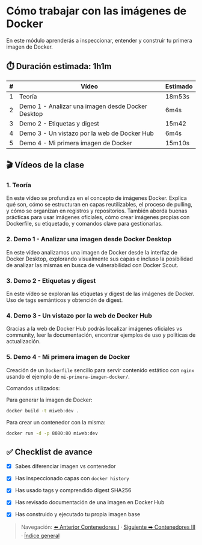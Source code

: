 # Cómo trabajar con las imágenes de Docker <a id="top"></a>

En este módulo aprenderás a inspeccionar, entender y construir tu primera imagen de Docker.

## ⏱️ Duración estimada: 1h1m

| # | Vídeo | Estimado |
|---|-------|----------|
| 1 | Teoría | 18m53s |
| 2 | Demo 1 - Analizar una imagen desde Docker Desktop | 6m4s |
| 3 | Demo 2 - Etiquetas y digest | 15m42 |
| 4 | Demo 3 - Un vistazo por la web de Docker Hub | 6m4s |
| 5 | Demo 4 - Mi primera imagen de Docker | 15m10s |

## 🎬 Vídeos de la clase <a id="videos"></a>

### 1. Teoría <a id="v2-teoria"></a>

En este vídeo se profundiza en el concepto de imágenes Docker. Explica qué son, cómo se estructuran en capas reutilizables, el proceso de pulling, y cómo se organizan en registros y repositorios. También aborda buenas prácticas para usar imágenes oficiales, cómo crear imágenes propias con Dockerfile, su etiquetado, y comandos clave para gestionarlas.

### 2. Demo 1 - Analizar una imagen desde Docker Desktop <a id="v2-demo1-analizar-imagen"></a>

En este vídeo analizamos una imagen de Docker desde la interfaz de Docker Desktop, explorando visualmente sus capas e incluso la posibilidad de analizar las mismas en busca de vulnerabilidad con Docker Scout.

### 3. Demo 2 - Etiquetas y digest <a id="v2-demo2-etiquetas-digest"></a>

En este vídeo se exploran las etiquetas y digest de las imágenes de Docker. Uso de tags semánticos y obtención de digest.

### 4. Demo 3 - Un vistazo por la web de Docker Hub <a id="v2-demo3-docker-hub"></a>

Gracias a la web de Docker Hub podrás localizar imágenes oficiales vs community, leer la documentación, encontrar ejemplos de uso y políticas de actualización.

### 5. Demo 4 - Mi primera imagen de Docker <a id="v2-demo4-primera-imagen"></a>

Creación de un `Dockerfile` sencillo para servir contenido estático con `nginx` usando el ejemplo de `mi-primera-imagen-docker/`. 

Comandos utilizados:

Para generar la imagen de Docker:

```bash
docker build -t miweb:dev .
```

Para crear un contenedor con la misma:

 ```bash
 docker run -d -p 8080:80 miweb:dev
 ```

## ✅ Checklist de avance

- [x] Sabes diferenciar imagen vs contenedor
- [x] Has inspeccionado capas con `docker history`
- [x] Has usado tags y comprendido digest SHA256
- [x] Has revisado documentación de una imagen en Docker Hub
- [x] Has construido y ejecutado tu propia imagen base


> Navegación: [⬅️ Anterior Contenedores I](../contenedores-i/README.md#videos) · [Siguiente ➡️ Contenedores III](../contenedores-iii/README.md#videos) · [Índice general](../README.md#videos-index)